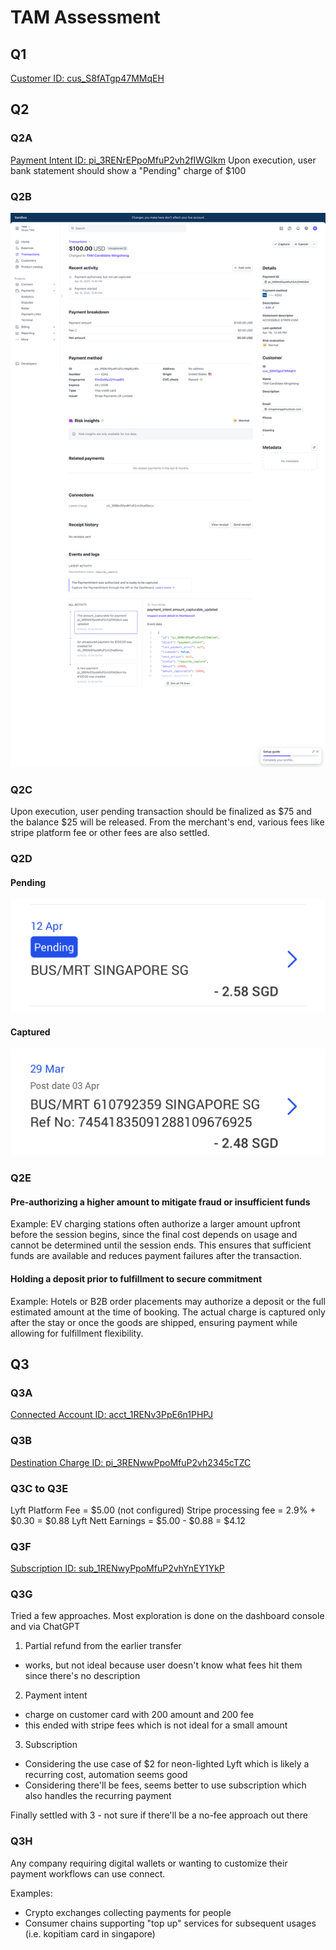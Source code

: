 # TAM Assessment

## Q1

[Customer ID: cus_S8fATgp47MMqEH](https://dashboard.stripe.com/test/customers/cus_S8fATgp47MMqEH)

## Q2

### Q2A

[Payment Intent ID: pi_3RENrEPpoMfuP2vh2fIWGlkm](https://dashboard.stripe.com/test/payments/pi_3RENrEPpoMfuP2vh2fIWGlkm)
Upon execution, user bank statement should show a "Pending" charge of $100

### Q2B

![Payment SS](https://github.com/mingshenggan/tam/blob/main/q2b.png)

### Q2C

Upon execution, user pending transaction should be finalized as $75 and the balance $25 will be released.
From the merchant's end, various fees like stripe platform fee or other fees are also settled.

### Q2D

#### Pending

![Pending Payment](https://github.com/mingshenggan/tam/blob/main/q2d%20-%20a%20-%20pending.png)

#### Captured

![Completed Payment](https://github.com/mingshenggan/tam/blob/main/q2d%20-%20c%20-%20captured.png)

### Q2E

#### Pre-authorizing a higher amount to mitigate fraud or insufficient funds
Example: EV charging stations often authorize a larger amount upfront before the session begins, since the final cost depends on usage and cannot be determined until the session ends. This ensures that sufficient funds are available and reduces payment failures after the transaction.

#### Holding a deposit prior to fulfillment to secure commitment
Example: Hotels or B2B order placements may authorize a deposit or the full estimated amount at the time of booking. The actual charge is captured only after the stay or once the goods are shipped, ensuring payment while allowing for fulfillment flexibility.

## Q3

### Q3A

[Connected Account ID: acct_1RENv3PpE6n1PHPJ](https://dashboard.stripe.com/test/connect/accounts/acct_1RENv3PpE6n1PHPJ)

### Q3B

[Destination Charge ID: pi_3RENwwPpoMfuP2vh2345cTZC](https://dashboard.stripe.com/test/payments/pi_3RENwwPpoMfuP2vh2345cTZC)

### Q3C to Q3E

Lyft Platform Fee = $5.00 (not configured)
Stripe processing fee = 2.9% + $0.30 = $0.88
Lyft Nett Earnings = $5.00 - $0.88 = $4.12

### Q3F

[Subscription ID: sub_1RENwyPpoMfuP2vhYnEY1YkP](https://dashboard.stripe.com/test/subscriptions/sub_1RENwyPpoMfuP2vhYnEY1YkP)

### Q3G

Tried a few approaches. Most exploration is done on the dashboard console and via ChatGPT

1. Partial refund from the earlier transfer
  - works, but not ideal because user doesn't know what fees hit them since there's no description
2. Payment intent
  - charge on customer card with 200 amount and 200 fee
  - this ended with stripe fees which is not ideal for a small amount
3. Subscription
  - Considering the use case of $2 for neon-lighted Lyft which is likely a recurring cost, automation seems good
  - Considering there'll be fees, seems better to use subscription which also handles the recurring payment

 Finally settled with 3 - not sure if there'll be a no-fee approach out there

 ### Q3H

Any company requiring digital wallets or wanting to customize their payment workflows can use connect.

Examples:

 - Crypto exchanges collecting payments for people
 - Consumer chains supporting "top up" services for subsequent usages (i.e. kopitiam card in singapore)
